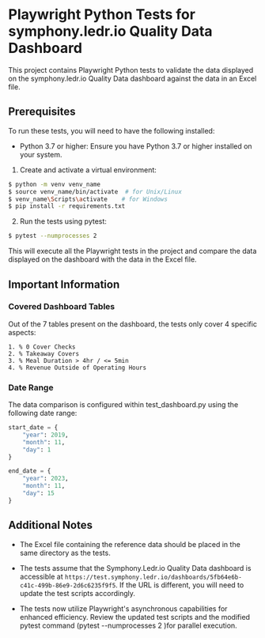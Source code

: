 
# Playwright Python Tests for symphony.ledr.io Quality Data Dashboard

This project contains Playwright Python tests to validate the data displayed on the symphony.ledr.io Quality Data dashboard against the data in an Excel file.

## Prerequisites

To run these tests, you will need to have the following installed:


* Python 3.7 or higher: Ensure you have Python 3.7 or higher installed on your system.



1. Create and activate a virtual environment:
```bash
$ python -m venv venv_name 
$ source venv_name/bin/activate  # for Unix/Linux
$ venv_name\Scripts\activate    # for Windows
$ pip install -r requirements.txt 

```


2. Run the tests using pytest:


```bash
$ pytest --numprocesses 2 
```


 This will execute all the Playwright tests in the project and compare the data displayed on the dashboard with the data in the Excel file.

## Important Information

### Covered Dashboard Tables
Out of the 7 tables present on the dashboard, the tests only cover 4 specific aspects:

    1. % 0 Cover Checks
    2. % Takeaway Covers
    3. % Meal Duration > 4hr / <= 5min
    4. % Revenue Outside of Operating Hours

### Date Range
The data comparison is configured within test_dashboard.py using the following date range:
```python
start_date = {
    "year": 2019,
    "month": 11,
    "day": 1
}

end_date = {
    "year": 2023,
    "month": 11,
    "day": 15
}
```

## Additional Notes

* The Excel file containing the reference data should be placed in the same directory as the tests.

* The tests assume that the Symphony.Ledr.io Quality Data dashboard is accessible at `https://test.symphony.ledr.io/dashboards/5fb64e6b-c41c-499b-86e9-2d6c6235f9f5`. If the URL is different, you will need to update the test scripts accordingly.

* The tests now utilize Playwright's asynchronous capabilities for enhanced efficiency. Review the updated test scripts and the modified pytest command (pytest --numprocesses 2 )for parallel execution.

